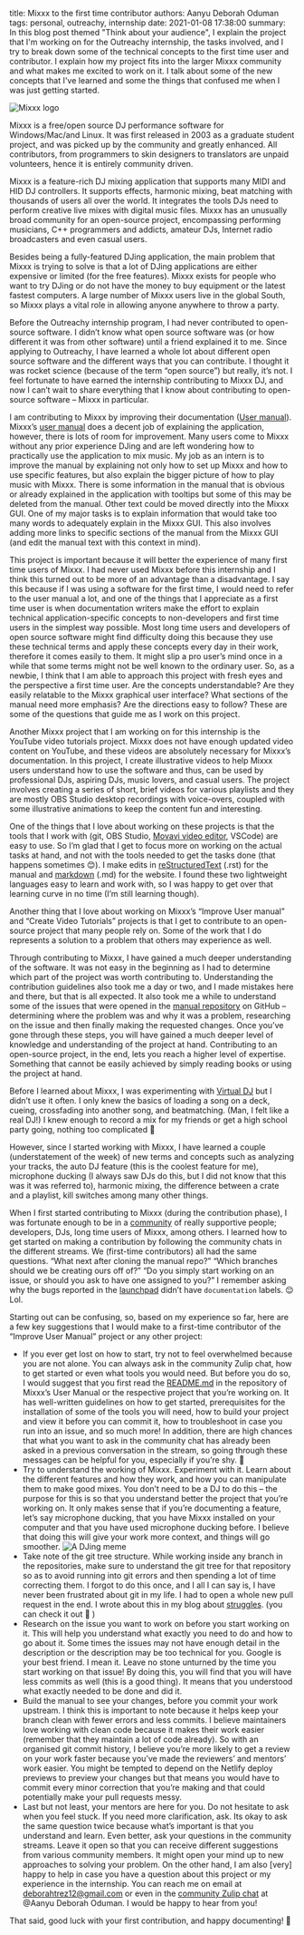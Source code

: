 title: Mixxx to the first time contributor
authors: Aanyu Deborah Oduman
tags: personal, outreachy, internship
date: 2021-01-08 17:38:00
summary: In this blog post themed "Think about your audience", I explain the project that I'm working on for the Outreachy internship, the tasks involved, and I try to break down some of the technical concepts to the first time user and contributor.
I explain how my project fits into the larger Mixxx community and what makes me excited to work on it. I talk about some of the new concepts that I've learned and some the things that confused me when I was just getting started.

![Mixxx logo]({static}/images/news/mixxx_logo.png)

Mixxx is a free/open source DJ performance software for Windows/Mac/and Linux. It was first released in 2003 as a graduate student project, and was picked up by the community and greatly enhanced. All contributors, from programmers to skin designers to translators are unpaid volunteers, hence it is entirely community driven.

Mixxx is a feature-rich DJ mixing application that supports many MIDI and HID DJ controllers.
It supports effects, harmonic mixing, beat matching with thousands of users all over the world.
It integrates the tools DJs need to perform creative live mixes with digital music files.
Mixxx has an unusually broad community for an open-source project, encompassing performing musicians, C++ programmers and addicts, amateur DJs, Internet radio broadcasters and even casual users.

Besides being a fully-featured DJing application, the main problem that Mixxx is trying to solve is that a lot of DJing applications are either expensive or limited (for the free features).
Mixxx exists for people who want to try DJing or do not have the money to buy equipment or the latest fastest computers.
A large number of Mixxx users live in the global South, so Mixxx plays a vital role in allowing anyone anywhere to throw a party.

Before the Outreachy internship program, I had never contributed to open-source software.
I didn’t know what open source software was (or how different it was from other software) until a friend explained it to me. Since applying to Outreachy, I have learned a whole lot about different open source software and the different ways that you can contribute.
I thought it was rocket science (because of the term “open source”) but really, it’s not.
I feel fortunate to have earned the internship contributing to Mixxx DJ, and now I can’t wait to share everything that I know about contributing to open-source software – Mixxx in particular.

I am contributing to Mixxx by improving their documentation ([User manual](https://manual.mixxx.org/2.2/en/)).
Mixxx’s [user manual](https://manual.mixxx.org/2.2/en/) does a decent job of explaining the application, however, there is lots of room for improvement.
Many users come to Mixxx without any prior experience DJing and are left wondering how to practically use the application to mix music.
My job as an intern is to improve the manual by explaining not only how to set up Mixxx and how to use specific features, but also explain the bigger picture of how to play music with Mixxx.
There is some information in the manual that is obvious or already explained in the application with tooltips but some of this may be deleted from the manual.
Other text could be moved directly into the Mixxx GUI. One of my major tasks is to explain information that would take too many words to adequately explain in the Mixxx GUI.
This also involves adding more links to specific sections of the manual from the Mixxx GUI (and edit the manual text with this context in mind).

This project is important because it will better the experience of many first time users of Mixxx.
I had never used Mixxx before this internship and I think this turned out to be more of an advantage than a disadvantage.
I say this because if I was using a software for the first time, I would need to refer to the user manual a lot, and one of the things that I appreciate as a first time user is when documentation writers make the effort to explain technical application-specific concepts to non-developers and first time users in the simplest way possible.
Most long time users and developers of open source software might find difficulty doing this because they use these technical terms and apply these concepts every day in their work, therefore it comes easily to them.
It might slip a pro user’s mind once in a while that some terms might not be well known to the ordinary user.
So, as a newbie, I think that I am able to approach this project with fresh eyes and the perspective a first time user.
Are the concepts understandable? Are they easily relatable to the Mixxx graphical user interface? What sections of the manual need more emphasis? Are the directions easy to follow?
These are some of the questions that guide me as I work on this project.

Another Mixxx project that I am working on for this internship is the YouTube video tutorials project.
Mixxx does not have enough updated video content on YouTube, and these videos are absolutely necessary for Mixxx’s documentation.
In this project, I create illustrative videos to help Mixxx users understand how to use the software and thus, can be used by professional DJs, aspiring DJs, music lovers, and casual users.
The project involves creating a series of short, brief videos for various playlists and they are mostly OBS Studio desktop recordings with voice-overs, coupled with some illustrative animations to keep the content fun and interesting.

One of the things that I love about working on these projects is that the tools that I work with (git, OBS Studio, [Movavi video editor](https://www.movavi.com/videoeditor/), VSCode) are easy to use.
So I’m glad that I get to focus more on working on the actual tasks at hand, and not with the tools needed to get the tasks done (that happens sometimes 😊).
I make edits in [reStructuredText](https://docutils.sourceforge.io/rst.html) (.rst) for the manual and [markdown](https://www.markdownguide.org/basic-syntax/) (.md) for the website.
I found these two lightweight languages easy to learn and work with, so I was happy to get over that learning curve in no time (I’m still learning though).

Another thing that I love about working on Mixxx’s “Improve User manual” and “Create Video Tutorials” projects is that I get to contribute to an open-source project that many people rely on.
Some of the work that I do represents a solution to a problem that others may experience as well.

Through contributing to Mixxx, I have gained a much deeper understanding of the software.
It was not easy in the beginning as I had to determine which part of the project was worth contributing to.
Understanding the contribution guidelines also took me a day or two, and I made mistakes here and there, but that is all expected.
It also took me a while to understand some of the issues that were opened in the [manual repository](https://github.com/mixxxdj/manual) on GitHub – determining where the problem was and why it was a problem, researching on the issue and then finally making the requested changes.
Once you’ve gone through these steps, you will have gained a much deeper level of knowledge and understanding of the project at hand.
Contributing to an open-source project, in the end, lets you reach a higher level of expertise. Something that cannot be easily achieved by simply reading books or using the project at hand.

Before I learned about Mixxx, I was experimenting with [Virtual DJ](https://www.virtualdj.com/) but I didn’t use it often.
I only knew the basics of loading a song on a deck, cueing, crossfading into another song, and beatmatching. (Man, I felt like a real DJ!)
I knew enough to record a mix for my friends or get a high school party going, nothing too complicated 🙂

However, since I started working with Mixxx, I have learned a couple (understatement of the week) of new terms and concepts such as analyzing your tracks, the auto DJ feature (this is the coolest feature for me), microphone ducking (I always saw DJs do this, but I did not know that this was it was referred to), harmonic mixing, the difference between a crate and a playlist, kill switches among many other things.

When I first started contributing to Mixxx (during the contribution phase), I was fortunate enough to be in a [community](https://mixxx.zulipchat.com/) of really supportive people; developers, DJs, long time users of Mixxx, among others.
I learned how to get started on making a contribution by following the community chats in the different streams.
We (first-time contributors) all had the same questions.
“What next after cloning the manual repo?” “Which branches should we be creating ours off of?”
“Do you simply start working on an issue, or should you ask to have one assigned to you?”
I remember asking why the bugs reported in the [launchpad](https://bugs.launchpad.net/mixxx/+bugs) didn’t have `documentation` labels. 😌 Lol.

Starting out can be confusing, so, based on my experience so far,  here are a few key suggestions that I would make to a first-time contributor of the “Improve User Manual” project or any other project:

- If you ever get lost on how to start, try not to feel overwhelmed because you are not alone.
    You can always ask in the community Zulip chat, how to get started or even what tools you would need.
    But before you do so, I would suggest that you first read the [README.md](https://github.com/mixxxdj/manual#mixxx-user-manual) in the repository of Mixxx’s User Manual or the respective project that you’re working on.
    It has well-written guidelines on how to get started, prerequisites for the installation of some of the tools you will need, how to build your project and view it before you can commit it, how to troubleshoot in case you run into an issue, and so much more!
    In addition, there are high chances that what you want to ask in the community chat has already been asked in a previous conversation in the stream, so going through these messages can be helpful for you, especially if you’re shy. 🙂
- Try to understand the working of Mixxx. Experiment with it.
    Learn about the different features and how they work, and how you can manipulate them to make good mixes.
    You don’t need to be a DJ to do this – the purpose for this is so that you understand better the project that you’re working on.
    It only makes sense that if you’re documenting a feature, let’s say microphone ducking, that you have Mixxx installed on your computer and that you have used microphone ducking before.
    I believe that doing this will give your work more context, and things will go smoother.
![A DJing meme]({static}/images/news/bass_meme.png)
- Take note of the git tree structure.
    While working inside any branch in the repositories, make sure to understand the git tree for that repository so as to avoid running into git errors and then spending a lot of time correcting them.
    I forgot to do this once, and I all I can say is, I have never been frustrated about git in my life. I had to open a whole new pull request in the end. I wrote about this in my blog about [struggles]({filename}/news/2020-12-17-struggles.md). (you can check it out 🙂 )
- Research on the issue you want to work on before you start working on it.
    This will help you understand what exactly you need to do and how to go about it.
    Some times the issues may not have enough detail in the description or the description may be too technical for you.
    Google is your best friend. I mean it.
    Leave no stone unturned by the time you start working on that issue!
    By doing this, you will find that you will have less commits as well (this is a good thing). It means that you understood what exactly needed to be done and did it.
- Build the manual to see your changes, before you commit your work upstream.
    I think this is important to note because it helps keep your branch clean with fewer errors and less commits.
    I believe maintainers love working with clean code because it makes their work easier (remember that they maintain a lot of code already).
    So with an organised git commit history, I believe you’re more likely to get a review on your work faster because you’ve made the reviewers’ and mentors’ work easier.
    You might be tempted to depend on the Netlify deploy previews to preview your changes but that means you would have to commit every minor correction that you’re making and that could potentially make your pull requests messy.
- Last but not least, your mentors are here for you. Do not hesitate to ask when you feel stuck. If you need more clarification, ask.
    Its okay to ask the same question twice because what’s important is that you understand and learn. Even better, ask your questions in the community streams.
    Leave it open so that you can receive different suggestions from various community members.
    It might open your mind up to new approaches to solving your problem.
    On the other hand, I am also [very] happy to help in case you have a question about this project or my experience in the internship.
    You can reach me on email at deborahtrez12@gmail.com or even in the [community Zulip chat](https://mixxx.zulipchat.com/) at @Aanyu Deborah Oduman.
    I would be happy to hear from you!

That said, good luck with your first contribution, and happy documenting! 🙂
